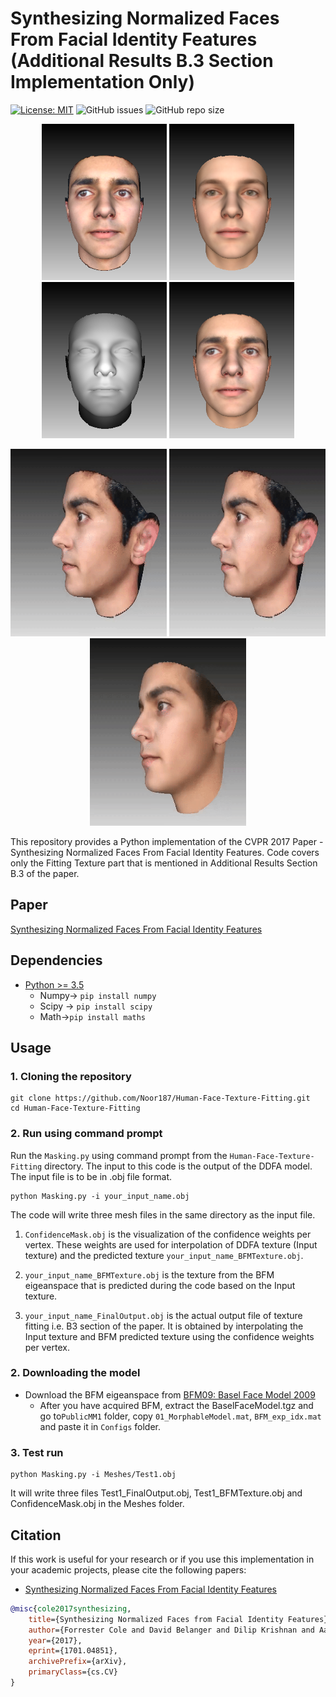 # Synthesizing Normalized Faces From Facial Identity Features (Additional Results B.3 Section Implementation Only)

[![License: MIT](https://img.shields.io/badge/License-MIT-yellow.svg)](LICENSE)
![GitHub issues](https://img.shields.io/github/issues/nabeel3133/3D-texture-fitting.svg)
![GitHub repo size](https://img.shields.io/github/repo-size/nabeel3133/3D-texture-fitting?style=plastic)

<p align="center"> 
<img style="display:inline;" width="200" height="250"; src="/images/Input.png">
<img style="display:inline;" width="200" height="250"; src="/images/BFMPredicted.png">
<img style="display:inline;" width="200" height="250"; src="/images/WeightMask.png">
<img style="display:inline;" width="200" height="250"; src="/images/Output.png">
</p>

<p align="center"> 
<img style="display:inline;" width="250" height="300"; src="/images/Input.gif">
<img style="display:inline;" width="250" height="300"; src="/images/Input.gif">
<img style="display:inline;" width="250" height="300"; src="/images/Output.gif">
</p>

This repository provides a Python implementation of the CVPR 2017 Paper - Synthesizing Normalized Faces From Facial Identity Features. Code covers only the Fitting Texture part that is mentioned in Additional Results Section B.3 of the paper.

## Paper
[Synthesizing Normalized Faces From Facial Identity Features](https://arxiv.org/pdf/1701.04851.pdf)

## Dependencies
* [Python >= 3.5](https://www.python.org/downloads/release/python-352/)
  - Numpy-> ```pip install numpy```
  - Scipy -> ```pip install scipy```
  - Math->```pip install maths```
  
## Usage
### 1. Cloning the repository
```
git clone https://github.com/Noor187/Human-Face-Texture-Fitting.git
cd Human-Face-Texture-Fitting
```
  
### 2. Run using command prompt
Run the `Masking.py` using command prompt from the `Human-Face-Texture-Fitting` directory. The input to this code is the output of the DDFA model. The input file is to be in .obj file format.
```
python Masking.py -i your_input_name.obj
```

The code will write three mesh files in the same directory as the input file. 

1. `ConfidenceMask.obj` is the visualization of the confidence weights per vertex. These weights are used for interpolation of DDFA texture (Input texture) and the predicted texture `your_input_name_BFMTexture.obj`. 

2. `your_input_name_BFMTexture.obj` is the texture from the BFM eigeanspace that is predicted during the code based on the Input texture.

3. `your_input_name_FinalOutput.obj` is the actual output file of texture fitting i.e. B3 section of the paper. It is obtained by interpolating the Input texture and BFM predicted texture using the confidence weights per vertex.


### 2. Downloading the model
- Download the BFM eigeanspace from [BFM09: Basel Face Model 2009](https://faces.dmi.unibas.ch/bfm/index.php?nav=1-1-0&id=details)
  - After you have acquired BFM, extract the BaselFaceModel.tgz and go to`PublicMM1` folder, copy `01_MorphableModel.mat`, `BFM_exp_idx.mat` and paste it in `Configs` folder.
  

### 3. Test run
```
python Masking.py -i Meshes/Test1.obj
```
It will write three files Test1_FinalOutput.obj, Test1_BFMTexture.obj and ConfidenceMask.obj in the Meshes folder.


## Citation
If this work is useful for your research or if you use this implementation in your academic projects, please cite the following papers:
- [Synthesizing Normalized Faces From Facial Identity Features](https://arxiv.org/pdf/1701.04851.pdf)
```bibtex
@misc{cole2017synthesizing,
    title={Synthesizing Normalized Faces from Facial Identity Features},
    author={Forrester Cole and David Belanger and Dilip Krishnan and Aaron Sarna and Inbar Mosseri and William T. Freeman},
    year={2017},
    eprint={1701.04851},
    archivePrefix={arXiv},
    primaryClass={cs.CV}
}
```
